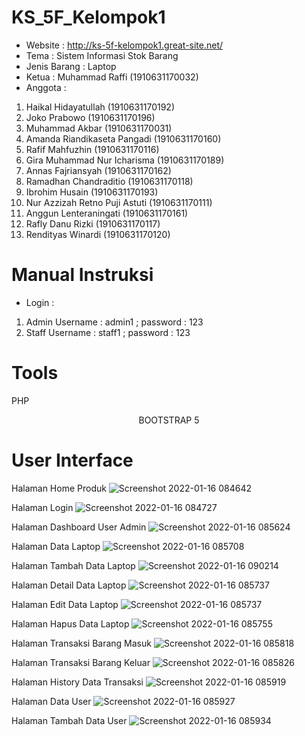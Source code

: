 # KS_5F_Kelompok1
- Website : http://ks-5f-kelompok1.great-site.net/
-	Tema : Sistem Informasi Stok Barang
-	Jenis Barang : Laptop
-	Ketua : Muhammad Raffi (1910631170032)
-	Anggota :
  1. Haikal Hidayatullah (1910631170192)
  2. Joko Prabowo (1910631170196)
  3. Muhammad Akbar (1910631170031)
  4. Amanda Riandikaseta Pangadi (1910631170160)
  5. Rafif Mahfuzhin (1910631170116)
  6. Gira Muhammad Nur Icharisma (1910631170189)
  7. Annas Fajriansyah (1910631170162)
  8. Ramadhan Chandraditio (1910631170118)
  9. Ibrohim Husain (1910631170193)
  10. Nur Azzizah Retno Puji Astuti (1910631170111)
  11. Anggun Lenteraningati (1910631170161)
  12. Rafly Danu Rizki (1910631170117)
  13. Rendityas Winardi (1910631170120)

# Manual Instruksi
- Login :
1. Admin
  Username : admin1 ;
  password : 123
2. Staff 
  Username : staff1 ;
  password : 123

# **Tools**
PHP
<center>BOOTSTRAP 5</center>



# **User Interface**

Halaman Home Produk
![Screenshot 2022-01-16 084642](https://user-images.githubusercontent.com/84922530/149644136-70410690-6eea-499c-aa2e-9f85f15bb2b5.png)

Halaman Login
![Screenshot 2022-01-16 084727](https://user-images.githubusercontent.com/84922530/149644148-a710a7cf-a805-4257-88da-87ecfd050e67.png)

Halaman Dashboard User Admin
![Screenshot 2022-01-16 085624](https://user-images.githubusercontent.com/84922530/149644338-ec83e960-b2ce-4977-b08a-af8f4d936ccf.png)

Halaman Data Laptop 
![Screenshot 2022-01-16 085708](https://user-images.githubusercontent.com/84922530/149644403-ea9a0f96-fc56-41b2-bee3-9bb3bd9023bc.png)

Halaman Tambah Data Laptop
![Screenshot 2022-01-16 090214](https://user-images.githubusercontent.com/84922530/149644452-e3e65cb3-89da-4fc9-9449-b8255d33f89f.png)

Halaman Detail Data Laptop
![Screenshot 2022-01-16 085737](https://user-images.githubusercontent.com/84922530/149644413-403350c6-4823-4883-90b0-5f92cc6ea92b.png)

Halaman Edit Data Laptop
![Screenshot 2022-01-16 085737](https://user-images.githubusercontent.com/84922530/149644421-35755a20-c578-4852-b11a-e01b2d07ddb6.png)

Halaman Hapus Data Laptop
![Screenshot 2022-01-16 085755](https://user-images.githubusercontent.com/84922530/149644425-8ff3d990-4ef2-492f-a430-2eb81e9ae135.png)

Halaman Transaksi Barang Masuk 
![Screenshot 2022-01-16 085818](https://user-images.githubusercontent.com/84922530/149644470-14f83eaf-38ba-4c11-80f8-b52adb44aa20.png)

Halaman Transaksi Barang Keluar
![Screenshot 2022-01-16 085826](https://user-images.githubusercontent.com/84922530/149644473-378f6250-1f3b-41f2-8028-c8ca0e3f7b32.png)

Halaman History Data Transaksi
![Screenshot 2022-01-16 085919](https://user-images.githubusercontent.com/84922530/149644476-0db28019-2805-47f8-9c5c-4ad13750ef06.png)

Halaman Data User
![Screenshot 2022-01-16 085927](https://user-images.githubusercontent.com/84922530/149644485-229315d8-2561-462d-97f1-875905f4c276.png)

Halaman Tambah Data User
![Screenshot 2022-01-16 085934](https://user-images.githubusercontent.com/84922530/149644490-f1c04418-0df6-4cf3-8be5-8ab1adbc338e.png)




